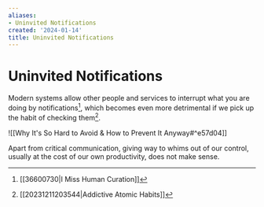 ```yaml
---
aliases:
- Uninvited Notifications
created: '2024-01-14'
title: Uninvited Notifications
---
```


# Uninvited Notifications

Modern systems allow other people and services to interrupt what you are doing by notifications[^1], which becomes even more detrimental if we pick up the habit of checking them[^2].

![[Why It's So Hard to Avoid & How to Prevent It Anyway#^e57d04]]

Apart from critical communication, giving way to whims out of our control, usually at the cost of our own productivity, does not make sense.

[^1]: [[36600730|I Miss Human Curation]]
[^2]: [[20231211203544|Addictive Atomic Habits]]